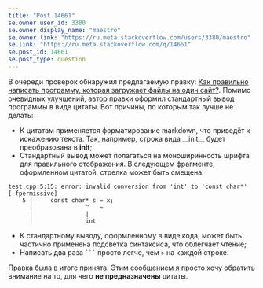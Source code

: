 ```yaml
---
title: "Post 14661"
se.owner.user_id: 3380
se.owner.display_name: "maestro"
se.owner.link: "https://ru.meta.stackoverflow.com/users/3380/maestro"
se.link: "https://ru.meta.stackoverflow.com/q/14661"
se.post_id: 14661
se.post_type: question
---
```

<p>В очереди проверок обнаружил предлагаемую правку:
<a href="https://ru.stackoverflow.com/review/suggested-edits/966317">Как правильно написать программу, которая загружает файлы на один сайт?</a>. Помимо очевидных улучшений, автор правки оформил стандартный вывод программы в виде цитаты. Вот причины, по которым так лучше не делать:</p>
<ul>
<li>К цитатам применяется форматирование markdown, что приведёт к искажению текста. Так, например, строка вида __init__ будет преобразована в <strong>init</strong>;</li>
<li>Стандартный вывод может полагаться на моноширинность шрифта для правильного отображения. В следующем фрагменте, оформленном цитатой, стрелка может быть смещена:</li>
</ul>
<pre><code>test.cpp:5:15: error: invalid conversion from 'int' to 'const char*' [-fpermissive]
    5 |     const char* s = x;
      |               ^   ~
      |               |
      |               int
</code></pre>
<ul>
<li>К стандартному выводу, оформленному в виде кода, может быть частично применена подсветка синтаксиса, что облегчает чтение;</li>
<li>Написать два раза <code>```</code> просто легче, чем <code>&gt;</code> на каждой строке.</li>
</ul>
<p>Правка была в итоге принята. Этим сообщением я просто хочу обратить внимание на то, для чего <strong>не предназначены</strong> цитаты.</p>
